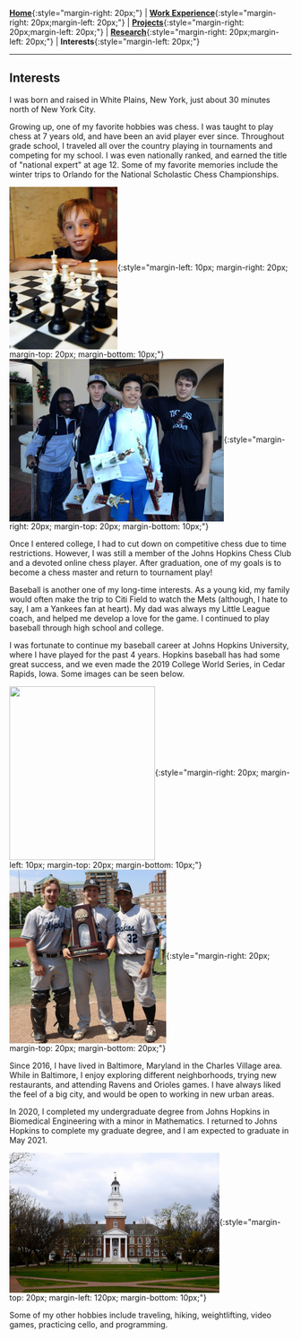 [**Home**](http://michaelainsworth.me){:style="margin-right: 20px;"}
|
[**Work Experience**](http://michaelainsworth.me/workExperience){:style="margin-right: 20px;margin-left: 20px;"}
|
[**Projects**](http://michaelainsworth.me/projects){:style="margin-right: 20px;margin-left: 20px;"}
|
[**Research**](http://michaelainsworth.me/research){:style="margin-right: 20px;margin-left: 20px;"}
|
**Interests**{:style="margin-left: 20px;"}

___

## Interests


I was born and raised in White Plains, New York, just about 30 minutes north of New York City.

Growing up, one of my favorite hobbies was chess. I was taught to play chess at 7 years old, and have been an avid player ever since. Throughout grade school, I traveled all over the country playing in tournaments and competing for my school. I was even nationally ranked, and earned the title of "national expert" at age 12. Some of my favorite memories include the winter trips to Orlando for the National Scholastic Chess Championships.

<img align="center" width="193" height="290" src="../pictures/chess1.jpg">{:style="margin-left: 10px; margin-right: 20px; margin-top: 20px; margin-bottom: 10px;"} <img align="center" width="383" height="290" src="../pictures/chess2.jpg">{:style="margin-right: 20px; margin-top: 20px; margin-bottom: 10px;"}

Once I entered college, I had to cut down on competitive chess due to time restrictions. However, I was still a member of the Johns Hopkins Chess Club and a devoted online chess player. After graduation, one of my goals is to become a chess master and return to tournament play!

Baseball is another one of my long-time interests. As a young kid, my family would often make the trip to Citi Field to watch the Mets (although, I hate to say, I am a Yankees fan at heart). My dad was always my Little League coach, and helped me develop a love for the game. I continued to play baseball through high school and college.

I was fortunate to continue my baseball career at Johns Hopkins University, where I have played for the past 4 years. Hopkins baseball has had some great success, and we even made the 2019 College World Series, in Cedar Rapids, Iowa. Some images can be seen below.

<img align="center" width="260" height="310" src="../pictures/baseball1.PNG">{:style="margin-right: 20px; margin-left: 10px; margin-top: 20px; margin-bottom: 10px;"} <img align="center" width="280" height="310" src="../pictures/baseball2.PNG">{:style="margin-right: 20px; margin-top: 20px; margin-bottom: 20px;"}

Since 2016, I have lived in Baltimore, Maryland in the Charles Village area. While in Baltimore, I enjoy exploring different neighborhoods, trying new restaurants, and attending Ravens and Orioles games. I have always liked the feel of a big city, and would be open to working in new urban areas.

In 2020, I completed my undergraduate degree from Johns Hopkins in Biomedical Engineering with a minor in Mathematics. I returned to Johns Hopkins to complete my graduate degree, and I am expected to graduate in May 2021.

<img align="center" width="375" height="250" src="../pictures/hopkins.jpg">{:style="margin-top: 20px; margin-left: 120px; margin-bottom: 10px;"}

Some of my other hobbies include traveling, hiking, weightlifting, video games, practicing cello, and programming.

<br/>

